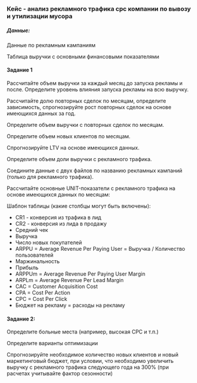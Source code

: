 ### Кейс - анализ рекламного трафика cpc компании по вывозу и утилизации мусора
  
##### Данные:

Данные по рекламным кампаниям 

Таблица выручки с основными финансовыми показателями 

#### Задание 1

Рассчитайте объем выручки за каждый месяц до запуска рекламы и после. Определите уровень влияния запуска рекламы на всю выручку.

Рассчитайте долю повторных сделок по месяцам, определите зависимость, спрогнозируйте рост повторных сделок на основе имеющихся данных за год.

Определите объем выручки с повторных сделок по месяцам.

Определите объем новых клиентов по месяцам. 

Спрогнозируйте LTV на основе имеющихся данных.

Определите объем доли выручки с рекламного трафика.

Соедините данные с двух файлов по названию рекламных кампаний (только для рекламного трафика).

Рассчитайте основные UNIT-показатели с рекламного трафика на основе имеющихся данных по месяцам:

Шаблон таблицы (какие столбцы могут быть включены):

- CR1 - конверсия из трафика в лид
- CR2 - конверсия из лида в продажу
- Средний чек
- Выручка
- Число новых покупателей
- ARPPU = Average Revenue Per Paying User = Выручка / Количество пользователей
- Маржинальность
- Прибыль
- ARPPUm = Average Revenue Per Paying User Margin
- ARPLm = Average Revenue Per Lead Margin
- CAC = Customer Acquisition Cost
- CPA = Cost Per Action
- CPC = Cost Per Click
- Бюджет на рекламу = расходы на рекламу

#### Задание 2: 

Определите больные места (например, высокая CPC и т.п.)

Определите варианты оптимизации

Спрогнозируйте необходимое количество новых клиентов и новый маркетинговый бюджет, при условии, что необходимо увеличить выручку с рекламного трафика следующего года на 300% (при расчетах учитывайте фактор сезонности)
